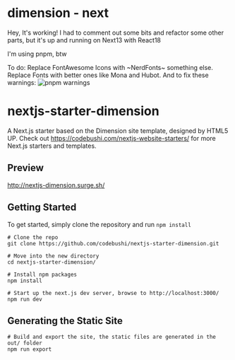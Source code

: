 # dimension - next

Hey, It's working!  I had to comment out some bits and refactor some other parts, but it's up and running on Next13 with React18

I'm using pnpm, btw

To do: 
  Replace FontAwesome Icons with ~NerdFonts~ something else.
  Replace Fonts with better ones like Mona and Hubot.
  And to fix these warnings:
  <img src="pnpm-warnings.png" alt="pnpm warnings" title="Pnpm Warnings">


# nextjs-starter-dimension
A Next.js starter based on the Dimension site template, designed by HTML5 UP. Check out https://codebushi.com/nextjs-website-starters/ for more Next.js starters and templates.

## Preview

http://nextjs-dimension.surge.sh/

## Getting Started

To get started, simply clone the repository and run `npm install`

```
# Clone the repo
git clone https://github.com/codebushi/nextjs-starter-dimension.git

# Move into the new directory
cd nextjs-starter-dimension/

# Install npm packages
npm install

# Start up the next.js dev server, browse to http://localhost:3000/
npm run dev
```

## Generating the Static Site

```
# Build and export the site, the static files are generated in the out/ folder
npm run export
```